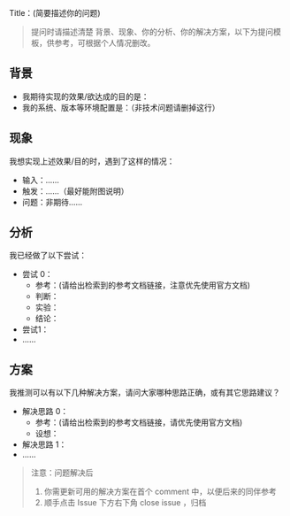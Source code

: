 Title：(简要描述你的问题)

>提问时请描述清楚 背景、现象、你的分析、你的解决方案，以下为提问模板，供参考，可根据个人情况删改。

## 背景


- 我期待实现的效果/欲达成的目的是：
- 我的系统、版本等环境配置是：（非技术问题请删掉这行）


## 现象

我想实现上述效果/目的时，遇到了这样的情况：

- 输入：……
- 触发：……（最好能附图说明）
- 问题：非期待……

## 分析

我已经做了以下尝试：

- 尝试 0：
    - 参考：(请给出检索到的参考文档链接，注意优先使用官方文档)
    - 判断：
    - 实验：
    - 结论：
- 尝试1：
- ……

## 方案

我推测可以有以下几种解决方案，请问大家哪种思路正确，或有其它思路建议？

- 解决思路 0：
    - 参考：(请给出检索到的参考文档链接，请优先使用官方文档)
    - 设想：
- 解决思路 1：
- ……




> 注意：问题解决后
> 	
> 1. 你需更新可用的解决方案在首个 comment 中，以便后来的同伴参考
> 2. 顺手点击 Issue 下方右下角 close issue ，归档


